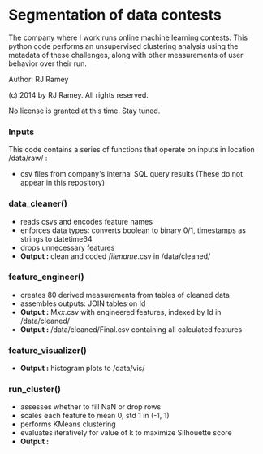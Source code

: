 Segmentation of data contests
========

The company where I work runs online machine learning contests. This python code performs an unsupervised clustering analysis using the metadata of these challenges, along with other measurements of user behavior over their run.

Author: RJ Ramey

(c) 2014 by RJ Ramey. All rights reserved. 

No license is granted at this time. Stay tuned.

### Inputs

This code contains a series of functions that operate on inputs in location /data/raw/ :

- csv files from company's internal SQL query results  (These do not appear in this repository)

### data_cleaner()
- reads csvs and encodes feature names
- enforces data types: converts boolean to binary 0/1, timestamps as strings to datetime64
- drops unnecessary features
- **Output :** clean and coded *filename*.csv in /data/cleaned/

### feature_engineer()
- creates 80 derived measurements from tables of cleaned data
- assembles outputs: JOIN tables on Id
- **Output :** M*xx*.csv with engineered features, indexed by Id in /data/cleaned/
- **Output :** /data/cleaned/Final.csv containing all calculated features

### feature_visualizer()
- **Output :** histogram plots to /data/vis/ 

### run_cluster()
- assesses whether to fill NaN or drop rows
- scales each feature to mean 0, std 1 in (-1, 1)
- performs KMeans clustering
- evaluates iteratively for value of k to maximize Silhouette score
- **Output :** 